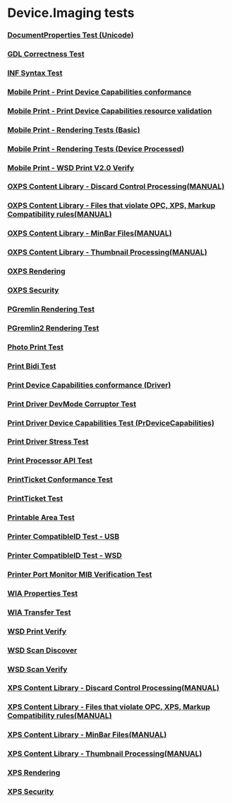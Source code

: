 # Device.Imaging tests
### [DocumentProperties Test (Unicode)](testref/e90612e1-8a9f-4c0d-b0c5-88b06b38b912.md)
### [GDL Correctness Test](testref/841086ff-6142-4f1c-af69-eda544898a5b.md)
### [INF Syntax Test](testref/7f8c935b-a57a-4e9f-a49a-d58165e7eb83.md)
### [Mobile Print - Print Device Capabilities conformance](testref/f7eaff93-910d-4518-af57-d71c59348d39.md)
### [Mobile Print - Print Device Capabilities resource validation](testref/753aeff4-56c5-4bd3-a5d5-73b92706857b.md)
### [Mobile Print - Rendering Tests (Basic)](testref/5bd94708-00e8-4361-ab49-8387e89eb9af.md)
### [Mobile Print - Rendering Tests (Device Processed)](testref/cd90a4d6-b7e5-4ee1-aea4-84b9ff58ebba.md)
### [Mobile Print - WSD Print V2.0 Verify](testref/c6bd78ec-5315-4ae5-a315-85ddd1eb8837.md)
### [OXPS Content Library - Discard Control Processing(MANUAL)](testref/70c1c9b1-2a1f-44d0-875c-29d2a4a1f0e4.md)
### [OXPS Content Library - Files that violate OPC, XPS, Markup Compatibility rules(MANUAL)](testref/9038c37b-71f3-4408-bcd5-8ab94f76523f.md)
### [OXPS Content Library - MinBar Files(MANUAL)](testref/d215eabc-9e94-4ca9-a8b2-007f2402fec2.md)
### [OXPS Content Library - Thumbnail Processing(MANUAL)](testref/22255fc9-7d32-4b71-bb24-89ec0cac004c.md)
### [OXPS Rendering](testref/4fd0e404-6b8f-435b-8858-2de9da518bcf.md)
### [OXPS Security](testref/17c68285-2f60-4bf1-97e2-624c8abd07c9.md)
### [PGremlin Rendering Test](testref/cc7c0cbd-6369-4073-9f40-2af64008698c.md)
### [PGremlin2 Rendering Test](testref/3b486373-061c-449d-897d-f476b50dc782.md)
### [Photo Print Test](testref/64fb7691-45aa-4016-bf2a-aff784797afe.md)
### [Print Bidi Test](testref/85da7f96-de75-4b84-b950-9e44277b8fa6.md)
### [Print Device Capabilities conformance (Driver)](testref/ded78f66-a9ea-45d2-9f21-89d8ff2c87fd.md)
### [Print Driver DevMode Corruptor Test](testref/448e0c78-58ae-452a-b69d-b1f6ffc74a8c.md)
### [Print Driver Device Capabilities Test (PrDeviceCapabilities)](testref/0299ff0c-69e9-4ba5-bd2c-8bf47f805c3f.md)
### [Print Driver Stress Test](testref/84f54ad9-f24e-486d-9300-ce8859e0d151.md)
### [Print Processor API Test](testref/2eba0c55-5ab8-4aea-8c8d-642fe7f251bb.md)
### [PrintTicket Conformance Test](testref/b0f44f97-6884-4d9a-a875-dd522de1df01.md)
### [PrintTicket Test](testref/59c36ef2-9ec8-494e-bbaa-8fed2dacd376.md)
### [Printable Area Test](testref/4c7a05fa-2885-40d5-8056-a8817ad7811b.md)
### [Printer CompatibleID Test - USB](testref/f96d946b-f0b9-4886-aa13-aab6de13a899.md)
### [Printer CompatibleID Test - WSD](testref/4d48e54b-bddf-444d-9bef-ea36d888bf40.md)
### [Printer Port Monitor MIB Verification Test](testref/d992ff6e-f739-4523-ae89-ea761c266111.md)
### [WIA Properties Test](testref/16ebf42b-f403-4cc7-bdb2-9ed1b2341841.md)
### [WIA Transfer Test](testref/46e93150-b456-4aaa-a02a-09a93f32fe93.md)
### [WSD Print Verify](testref/87d00dc6-7c9c-4de2-9203-4a1304d00498.md)
### [WSD Scan Discover](testref/0cbb5c67-6f41-460d-846e-210bf2163921.md)
### [WSD Scan Verify](testref/ac904c9d-4117-4d89-ae72-476aa618255c.md)
### [XPS Content Library - Discard Control Processing(MANUAL)](testref/54dad7f5-bf21-406f-a262-0a04833c363d.md)
### [XPS Content Library - Files that violate OPC, XPS, Markup Compatibility rules(MANUAL)](testref/f9e7cb5f-6a6f-4c3f-86c1-f26b147919de.md)
### [XPS Content Library - MinBar Files(MANUAL)](testref/3855eedb-fa63-4d0b-a0a1-c0c49f01807b.md)
### [XPS Content Library - Thumbnail Processing(MANUAL)](testref/e8ed81b6-23f4-4e3d-b52e-6d22b31ac43b.md)
### [XPS Rendering](testref/c1bd7990-beec-48a4-88de-520c35bbc085.md)
### [XPS Security](testref/60533596-64d7-4654-b9e1-56cd7dbe5752.md)
